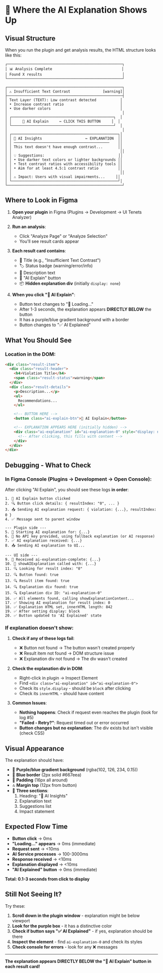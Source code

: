# 📍 Where the AI Explanation Shows Up

## Visual Structure

When you run the plugin and get analysis results, the HTML structure looks like this:

```
┌─────────────────────────────────────────────────────┐
│ 📊 Analysis Complete                                │
│ Found X results                                     │
└─────────────────────────────────────────────────────┘

┌─────────────────────────────────────────────────────┐
│ ⚠️ Insufficient Text Contrast               [warning]│
├─────────────────────────────────────────────────────┤
│ Text Layer (TEXT): Low contrast detected           │
│ • Increase contrast ratio                          │
│ • Use darker colors                                │
│                                                     │
│ ┌───────────────────────────────────────────────┐  │
│ │     🤖 AI Explain     ← CLICK THIS BUTTON     │  │
│ └───────────────────────────────────────────────┘  │
│                                                     │
│ ┌─────────────────────────────────────────────────┐│
│ │ 🤖 AI Insights                    ← EXPLANATION  ││
│ │ ────────────────────────────────────────────    ││
│ │ This text doesn't have enough contrast...       ││
│ │                                                  ││
│ │ 💡 Suggestions:                                  ││
│ │ • Use darker text colors or lighter backgrounds ││
│ │ • Test contrast ratios with accessibility tools ││
│ │ • Aim for at least 4.5:1 contrast ratio         ││
│ │                                                  ││
│ │ ⚠️ Impact: Users with visual impairments...     ││
│ └─────────────────────────────────────────────────┘│
└─────────────────────────────────────────────────────┘
```

## Where to Look in Figma

1. **Open your plugin** in Figma (Plugins → Development → UI Tenets Analyzer)

2. **Run an analysis**:

   - Click "Analyze Page" or "Analyze Selection"
   - You'll see result cards appear

3. **Each result card contains**:

   - 📝 Title (e.g., "Insufficient Text Contrast")
   - 🏷️ Status badge (warning/error/info)
   - 📄 Description text
   - 🤖 "AI Explain" button
   - 📦 **Hidden explanation div** (initially `display: none`)

4. **When you click "🤖 AI Explain"**:
   - Button text changes to "🤖 Loading..."
   - After 1-3 seconds, the explanation appears **DIRECTLY BELOW** the button
   - It has a purple/blue gradient background with a border
   - Button changes to "✅ AI Explained"

## What You Should See

### Location in the DOM:

```html
<div class="result-item">
  <div class="result-header">
    <h4>Violation Title</h4>
    <span class="result-status">warning</span>
  </div>
  <div class="result-details">
    <p>Description...</p>
    <ul>
      Recommendations...
    </ul>

    <!-- BUTTON HERE -->
    <button class="ai-explain-btn">🤖 AI Explain</button>

    <!-- EXPLANATION APPEARS HERE (initially hidden) -->
    <div class="ai-explanation" id="ai-explanation-0" style="display: none;">
      <!-- After clicking, this fills with content -->
    </div>
  </div>
</div>
```

## Debugging - What to Check

### In Figma Console (Plugins → Development → Open Console):

After clicking "AI Explain", you should see these logs **in order**:

```
1. 🤖 AI Explain button clicked
2. 🔍 Button click details: { resultIndex: "0", ... }
3. 📤 Sending AI explanation request: { violation: {...}, resultIndex: 0 }
4. ✅ Message sent to parent window

--- Plugin side ---
5. 🤖 Starting AI explanation for: {...}
6. 🔑 No API key provided, using fallback explanation (or AI response)
7. ✅ AI explanation received: {...}
8. 📤 Sending AI explanation to UI...

--- UI side ---
9. 📨 Received ai-explanation-complete: {...}
10. 🎯 showAIExplanation called with: {...}
11. 🔍 Looking for result index: "0"
12. 🔍 Button found: true
13. 🔍 Result item found: true
14. 🔍 Explanation div found: true
15. 🔍 Explanation div ID: "ai-explanation-0"
16. ✅ All elements found, calling showExplanationContent...
17. ✅ Showing AI explanation for result index: 0
18. ✅ Explanation HTML set, innerHTML length: 842
19. ✅ After setting display: block
20. ✅ Button updated to 'AI Explained' state
```

### If explanation doesn't show:

1. **Check if any of these logs fail**:

   - ❌ Button not found → The button wasn't created properly
   - ❌ Result item not found → DOM structure issue
   - ❌ Explanation div not found → The div wasn't created

2. **Check the explanation div in DOM**:

   - Right-click in plugin → Inspect Element
   - Find `<div class="ai-explanation" id="ai-explanation-0">`
   - Check its `style.display` - should be `block` after clicking
   - Check its `innerHTML` - should have content

3. **Common Issues**:
   - **Nothing happens**: Check if request even reaches the plugin (look for log #5)
   - **"Failed - Retry?"**: Request timed out or error occurred
   - **Button changes but no explanation**: The div exists but isn't visible (check CSS)

## Visual Appearance

The explanation should have:

- 🎨 **Purple/blue gradient background** (rgba(102, 126, 234, 0.15))
- 🔲 **Blue border** (2px solid #667eea)
- 📏 **Padding** (16px all around)
- 🔝 **Margin top** (12px from button)
- 📝 **Three sections**:
  1. Heading: "🤖 AI Insights"
  2. Explanation text
  3. Suggestions list
  4. Impact statement

## Expected Flow Time

- **Button click** → 0ms
- **"Loading..." appears** → 0ms (immediate)
- **Request sent** → <10ms
- **AI Service processes** → 100-3000ms
- **Response received** → <10ms
- **Explanation displayed** → <10ms
- **"AI Explained" button** → 0ms (immediate)

**Total: 0.1-3 seconds from click to display**

## Still Not Seeing It?

Try these:

1. **Scroll down in the plugin window** - explanation might be below viewport
2. **Look for the purple box** - it has a distinctive color
3. **Check if button says "✅ AI Explained"** - if yes, explanation should be there
4. **Inspect the element** - find `ai-explanation-0` and check its styles
5. **Check console for errors** - look for any ❌ messages

---

**The explanation appears DIRECTLY BELOW the "🤖 AI Explain" button in each result card!**
